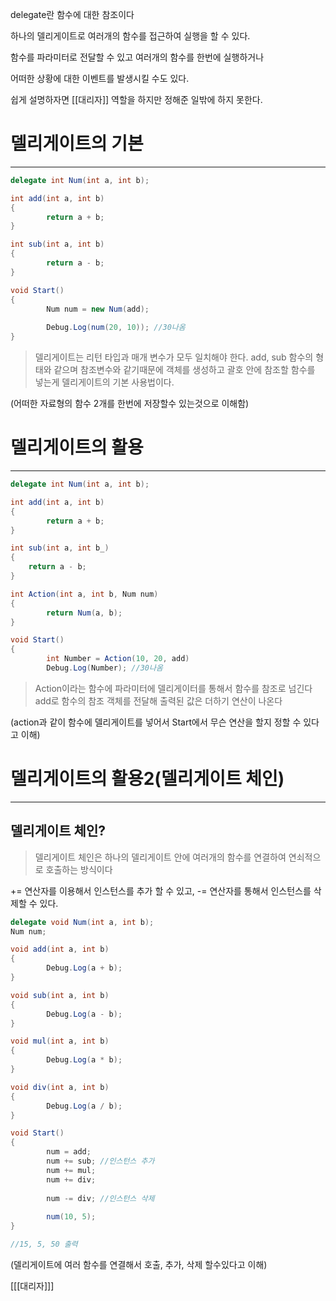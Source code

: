 delegate란 함수에 대한 참조이다

하나의 델리게이트로 여러개의 함수를 접근하여 실행을 할 수 있다.

함수를 파라미터로 전달할 수 있고 여러개의 함수를 한번에 실행하거나

어떠한 상황에 대한 이벤트를 발생시킬 수도 있다.

쉽게 설명하자면 [[대리자]] 역할을 하지만 정해준 일밖에 하지 못한다.

# 델리게이트의 기본

---

```csharp
delegate int Num(int a, int b);

int add(int a, int b)
{
		return a + b;
}

int sub(int a, int b)
{
		return a - b;
}

void Start()
{
		Num num = new Num(add);
		
		Debug.Log(num(20, 10)); //30나옴
}
```

> 델리게이트는 리턴 타입과 매개 변수가 모두 일치해야 한다. 
add, sub 함수의 형태와 같으며 
참조변수와 같기때문에 객체를 생성하고 괄호 안에
참조할 함수를 넣는게 델리게이트의 기본 사용법이다.
> 

(어떠한 자료형의 함수 2개를 한번에 저장할수 있는것으로 이해함)

# 델리게이트의 활용

---

```csharp
delegate int Num(int a, int b);

int add(int a, int b)
{
		return a + b;
}

int sub(int a, int b_)
{
	return a - b;
}

int Action(int a, int b, Num num)
{
		return Num(a, b);
}

void Start()
{
		int Number = Action(10, 20, add)
		Debug.Log(Number); //30나옴
```

> Action이라는 함수에 파라미터에 델리게이터를 통해서 함수를 참조로 넘긴다
add로 함수의 참조 객체를 전달해 출력된 값은 더하기 연산이 나온다
> 

(action과 같이 함수에 델리게이트를 넣어서 Start에서 무슨 연산을 할지 정할 수 있다고 이해)

# 델리게이트의 활용2(델리게이트 체인)

---

## 델리게이트 체인?

> 델리게이트 체인은 하나의 델리게이트 안에 여러개의 함수를 연결하여
연쇠적으로 호출하는 방식이다

+= 연산자를 이용해서 인스턴스를 추가 할 수 있고,
-= 연산자를 통해서 인스턴스를 삭제할 수 있다.
> 

```csharp
delegate void Num(int a, int b);
Num num;

void add(int a, int b)
{
		Debug.Log(a + b);
}

void sub(int a, int b)
{
		Debug.Log(a - b);
}

void mul(int a, int b)
{
		Debug.Log(a * b);
}

void div(int a, int b)
{
		Debug.Log(a / b);
}

void Start()
{
		num = add;
		num += sub; //인스턴스 추가
		num += mul;
		num += div;
		
		num -= div; //인스턴스 삭제
		
		num(10, 5);
}

//15, 5, 50 출력
```

(델리게이트에 여러 함수를 연결해서 호출, 추가, 삭제 할수있다고 이해)

[[[대리자]]]